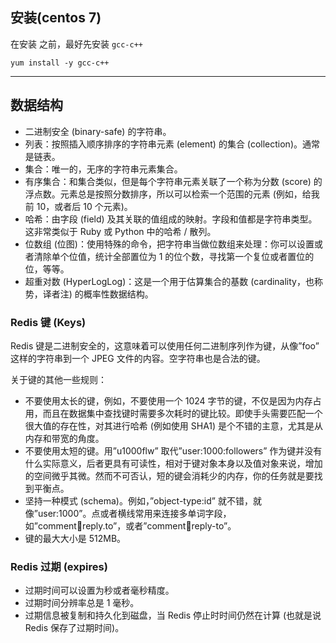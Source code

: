## 安装(centos 7)
在安装 之前，最好先安装 `gcc-c++`
```
yum install -y gcc-c++
```


-----------

 ## 数据结构

+ 二进制安全 (binary-safe) 的字符串。
+ 列表：按照插入顺序排序的字符串元素 (element) 的集合 (collection)。通常是链表。
+ 集合：唯一的，无序的字符串元素集合。
+ 有序集合：和集合类似，但是每个字符串元素关联了一个称为分数 (score) 的浮点数。元素总是按照分数排序，所以可以检索一个范围的元素 (例如，给我前 10，或者后 10 个元素)。
+ 哈希：由字段 (field) 及其关联的值组成的映射。字段和值都是字符串类型。这非常类似于 Ruby 或 Python 中的哈希 / 散列。
+ 位数组 (位图)：使用特殊的命令，把字符串当做位数组来处理：你可以设置或者清除单个位值，统计全部置位为 1 的位个数，寻找第一个复位或者置位的位，等等。
+ 超重对数 (HyperLogLog)：这是一个用于估算集合的基数 (cardinality，也称势，译者注) 的概率性数据结构。

### Redis 键 (Keys)
Redis 键是二进制安全的，这意味着可以使用任何二进制序列作为键，从像”foo” 这样的字符串到一个 JPEG 文件的内容。空字符串也是合法的键。

关于键的其他一些规则：

+ 不要使用太长的键，例如，不要使用一个 1024 字节的键，不仅是因为内存占用，而且在数据集中查找键时需要多次耗时的键比较。即使手头需要匹配一个很大值的存在性，对其进行哈希 (例如使用 SHA1) 是个不错的主意，尤其是从内存和带宽的角度。
+ 不要使用太短的键。用”u1000flw” 取代”user:1000:followers” 作为键并没有什么实际意义，后者更具有可读性，相对于键对象本身以及值对象来说，增加的空间微乎其微。然而不可否认，短的键会消耗少的内存，你的任务就是要找到平衡点。
+ 坚持一种模式 (schema)。例如，”object-type:id” 就不错，就像”user:1000”。点或者横线常用来连接多单词字段，如”comment:1234:reply.to”，或者”comment:1234:reply-to”。
+ 键的最大大小是 512MB。

### Redis 过期 (expires)
+ 过期时间可以设置为秒或者毫秒精度。
+ 过期时间分辨率总是 1 毫秒。
+ 过期信息被复制和持久化到磁盘，当 Redis 停止时时间仍然在计算 (也就是说 Redis 保存了过期时间)。